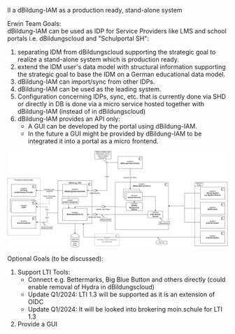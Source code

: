 II a dBildung-IAM as a production ready, stand-alone system

Erwin Team Goals: <br />dBildung-IAM can be used as IDP for Service Providers like LMS and school portals i.e. dBildungscloud and "Schulportal SH":<br />
1. separating IDM from dBildungscloud supporting the strategic goal to realize a stand-alone system which is production ready.
2. extend the IDM user's data model with structural information supporting the strategic goal to base the IDM on a German educational data model.
3. dBildung-IAM can import/sync from other IDPs.
4. dBildung-IAM can be used as the leading system.
5. Configuration concerning IDPs, sync, etc. that is currently done via SHD or directly in DB is done via a micro service hosted together with dBildung-IAM  (instead of in dBildungscloud)
6. dBildung-IAM provides an API only:
    - A GUI can be developed by the portal using dBildung-IAM.
    - In the future a GUI might be provided by dBildung-IAM to be integrated it into a portal as a micro frontend.

![Erwin-Architecture-Iteration-2 Diagramm](img/Erwin-Architecture-Iteration-2.svg)

Optional Goals (to be discussed):
1. Support LTI Tools:
    - Connect e.g. Bettermarks, Big Blue Button and others directly (could enable removal of Hydra in dBildungscloud)
    - Update Q1/2024: LTI 1.3 will be supported as it is an extension of OIDC
    - Update Q1/2024: It will be looked into brokering moin.schule for LTI 1.3
2. Provide a GUI

